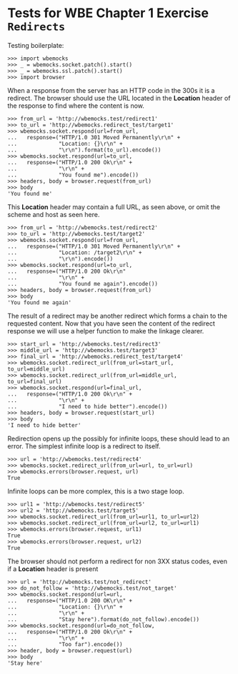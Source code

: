 Tests for WBE Chapter 1 Exercise `Redirects`
============================================

Testing boilerplate:

    >>> import wbemocks
    >>> _ = wbemocks.socket.patch().start()
    >>> _ = wbemocks.ssl.patch().start()
    >>> import browser

When a response from the server has an HTTP code in the 300s
  it is a redirect.
The browser should use the URL located in the __Location__ header
  of the response to find where the content is now.

    >>> from_url = 'http://wbemocks.test/redirect1'
    >>> to_url = 'http://wbemocks.redirect_test/target1'
    >>> wbemocks.socket.respond(url=from_url, 
    ...   response=("HTTP/1.0 301 Moved Permanently\r\n" +
    ...             "Location: {}\r\n" +
    ...             "\r\n").format(to_url).encode())
    >>> wbemocks.socket.respond(url=to_url,
    ...   response=("HTTP/1.0 200 Ok\r\n" +
    ...             "\r\n" +
    ...             "You found me").encode())
    >>> headers, body = browser.request(from_url)
    >>> body
    'You found me'
    
This __Location__ header may contain a full URL, as seen above, or
  omit the scheme and host as seen here.

    >>> from_url = 'http://wbemocks.test/redirect2'
    >>> to_url = 'http://wbemocks.test/target2'
    >>> wbemocks.socket.respond(url=from_url, 
    ...   response=("HTTP/1.0 301 Moved Permanently\r\n" +
    ...             "Location: /target2\r\n" + 
    ...             "\r\n").encode())
    >>> wbemocks.socket.respond(url=to_url, 
    ...   response=("HTTP/1.0 200 Ok\r\n"
    ...             "\r\n" +
    ...             "You found me again").encode())
    >>> headers, body = browser.request(from_url)
    >>> body
    'You found me again'
    
The result of a redirect may be another redirect which forms
  a chain to the requested content.
Now that you have seen the content of the redirect response we
  will use a helper function to make the linkage clearer.

    >>> start_url = 'http://wbemocks.test/redirect3'
    >>> middle_url = 'http://wbemocks.test/target3'
    >>> final_url = 'http://wbemocks.redirect_test/target4'
    >>> wbemocks.socket.redirect_url(from_url=start_url, to_url=middle_url)
    >>> wbemocks.socket.redirect_url(from_url=middle_url, to_url=final_url)
    >>> wbemocks.socket.respond(url=final_url,
    ...   response=("HTTP/1.0 200 Ok\r\n" +
    ...             "\r\n" +
    ...             "I need to hide better").encode())
    >>> headers, body = browser.request(start_url)
    >>> body
    'I need to hide better'

Redirection opens up the possibly for infinite loops, these should
  lead to an error.
The simplest infinite loop is a redirect to itself.

    >>> url = 'http://wbemocks.test/redirect4'
    >>> wbemocks.socket.redirect_url(from_url=url, to_url=url)
    >>> wbemocks.errors(browser.request, url)
    True

Infinite loops can be more complex, this is a two stage loop.

    >>> url1 = 'http://wbemocks.test/redirect5'
    >>> url2 = 'http://wbemocks.test/target5'
    >>> wbemocks.socket.redirect_url(from_url=url1, to_url=url2)
    >>> wbemocks.socket.redirect_url(from_url=url2, to_url=url1)
    >>> wbemocks.errors(browser.request, url1)
    True
    >>> wbemocks.errors(browser.request, url2)
    True

The browser should not perform a redirect for non 3XX status codes, even if
  a __Location__ header is present

    >>> url = 'http://wbemocks.test/not_redirect'
    >>> do_not_follow = 'http://wbemocks.test/not_target'
    >>> wbemocks.socket.respond(url=url, 
    ...   response=("HTTP/1.0 200 OK\r\n" +
    ...             "Location: {}\r\n" +
    ...             "\r\n" +
    ...             "Stay here").format(do_not_follow).encode())
    >>> wbemocks.socket.respond(url=do_not_follow, 
    ...   response=("HTTP/1.0 200 Ok\r\n" +
    ...             "\r\n" +
    ...             "Too far").encode())
    >>> header, body = browser.request(url)
    >>> body
    'Stay here'


